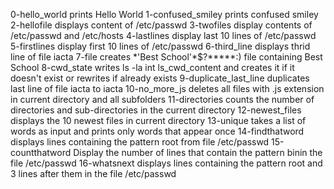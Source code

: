 0-hello_world prints Hello World
1-confused_smiley prints confused smiley
2-hellofile displays content of /etc/passwd
3-twofiles display contents of /etc/passwd and /etc/hosts
4-lastlines display last 10 lines of /etc/passwd
5-firstlines display first 10 lines of /etc/passwd
6-third_line displays thrid line of file iacta
7-file creates \*\'Best School\'\*$\?\*\*\*\*\*:) file containing Best School
8-cwd_state writes ls -la int ls_cwd_content and creates it if it doesn't exist or rewrites if already exists
9-duplicate_last_line duplicates last line of file iacta to iacta
10-no_more_js deletes all files with .js extension in current directory and all subfolders
11-directories counts the number of directories and sub-directories in the current directory
12-newest_files displays the 10 newest files in current directory
13-unique takes a list of words as input and prints only words that appear once
14-findthatword displays lines containing the pattern root from file /etc/passwd 
15-countthatword Display the number of lines that contain the pattern binin the file /etc/passwd
16-whatsnext displays lines containing the pattern root and 3 lines after them in the file /etc/passwd
